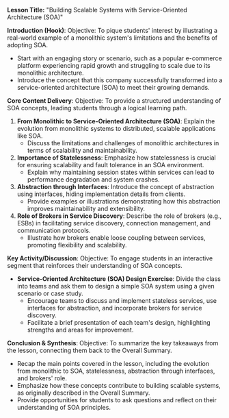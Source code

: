 **Lesson Title:** "Building Scalable Systems with Service-Oriented Architecture (SOA)"

**Introduction (Hook)**:
Objective: To pique students' interest by illustrating a real-world example of a monolithic system's limitations and the benefits of adopting SOA.

* Start with an engaging story or scenario, such as a popular e-commerce platform experiencing rapid growth and struggling to scale due to its monolithic architecture.
* Introduce the concept that this company successfully transformed into a service-oriented architecture (SOA) to meet their growing demands.

**Core Content Delivery**:
Objective: To provide a structured understanding of SOA concepts, leading students through a logical learning path.

1. **From Monolithic to Service-Oriented Architecture (SOA)**: Explain the evolution from monolithic systems to distributed, scalable applications like SOA.
	* Discuss the limitations and challenges of monolithic architectures in terms of scalability and maintainability.
2. **Importance of Statelessness**: Emphasize how statelessness is crucial for ensuring scalability and fault tolerance in an SOA environment.
	* Explain why maintaining session states within services can lead to performance degradation and system crashes.
3. **Abstraction through Interfaces**: Introduce the concept of abstraction using interfaces, hiding implementation details from clients.
	* Provide examples or illustrations demonstrating how this abstraction improves maintainability and extensibility.
4. **Role of Brokers in Service Discovery**: Describe the role of brokers (e.g., ESBs) in facilitating service discovery, connection management, and communication protocols.
	* Illustrate how brokers enable loose coupling between services, promoting flexibility and scalability.

**Key Activity/Discussion**:
Objective: To engage students in an interactive segment that reinforces their understanding of SOA concepts.

* **Service-Oriented Architecture (SOA) Design Exercise**: Divide the class into teams and ask them to design a simple SOA system using a given scenario or case study.
	+ Encourage teams to discuss and implement stateless services, use interfaces for abstraction, and incorporate brokers for service discovery.
	+ Facilitate a brief presentation of each team's design, highlighting strengths and areas for improvement.

**Conclusion & Synthesis**:
Objective: To summarize the key takeaways from the lesson, connecting them back to the Overall Summary.

* Recap the main points covered in the lesson, including the evolution from monolithic to SOA, statelessness, abstraction through interfaces, and brokers' role.
* Emphasize how these concepts contribute to building scalable systems, as originally described in the Overall Summary.
* Provide opportunities for students to ask questions and reflect on their understanding of SOA principles.